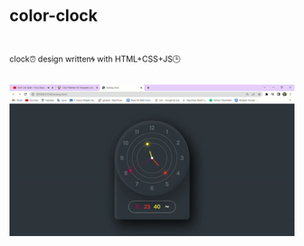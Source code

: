 

<h1>color-clock</h1>
<br>
<p>clock​⏰​ design written​🌀​ with HTML+CSS+JS🕒​<p>
<br>
<img src="images/color clock.gif">
